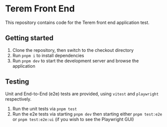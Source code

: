 # Terem Front End

This repository contains code for the Terem front end application test.

## Getting started

1. Clone the repository, then switch to the checkout directory
2. Run `pnpm i` to install dependencies
3. Run `pnpm dev` to start the development server and browse the application

## Testing

Unit and End-to-End (e2e) tests are provided, using `vitest` and `playwright` respectively.

1. Run the unit tests via `pnpm test`
2. Run the e2e tests via starting `pnpm dev` then starting either `pnpm test:e2e` or `pnpm test:e2e:ui` (if you wish to see the Playwright GUI)
